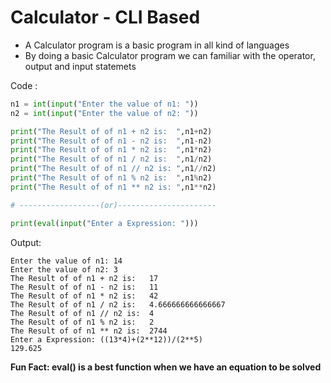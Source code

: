 # Calculator - CLI Based
- A Calculator program is a basic program in all kind of languages 
- By doing a basic Calculator program we can familiar with the operator, output and input statemets

Code :

```py
n1 = int(input("Enter the value of n1: "))
n2 = int(input("Enter the value of n2: "))

print("The Result of of n1 + n2 is:  ",n1+n2)
print("The Result of of n1 - n2 is:  ",n1-n2)
print("The Result of of n1 * n2 is:  ",n1*n2)
print("The Result of of n1 / n2 is:  ",n1/n2)
print("The Result of of n1 // n2 is: ",n1//n2)
print("The Result of of n1 % n2 is:  ",n1%n2)
print("The Result of of n1 ** n2 is: ",n1**n2)

# ------------------(or)----------------------

print(eval(input("Enter a Expression: ")))
```

Output:
```
Enter the value of n1: 14
Enter the value of n2: 3
The Result of of n1 + n2 is:   17
The Result of of n1 - n2 is:   11
The Result of of n1 * n2 is:   42
The Result of of n1 / n2 is:   4.666666666666667
The Result of of n1 // n2 is:  4
The Result of of n1 % n2 is:   2
The Result of of n1 ** n2 is:  2744
Enter a Expression: ((13*4)+(2**12))/(2**5)
129.625
```

**Fun Fact: eval() is a best function when we have an equation to be solved**
